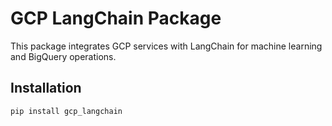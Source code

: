 # GCP LangChain Package

This package integrates GCP services with LangChain for machine learning and BigQuery operations.

## Installation

```bash
pip install gcp_langchain
